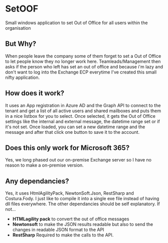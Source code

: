 # SetOOF
Small windows application to set Out of Office for all users within the organisation

## But Why?
When people leave the company some of them forget to set a Out of Office to let people know they no longer work here. Teamleads/Management then asks if the person who left has set an out of office and because i'm lazy and don't want to log into the Exchange ECP everytime I've created this small nifty application. 

## How does it work?
It uses an App registration in Azure AD and the Graph API to connect to the tenant and get a list of all active users and shared mailboxes and puts them in a nice listbox for you to select.
Once selected, it gets the Out of Office settings like the internal and external message, the datetime range set or if it's not set. 
Once loaded, you can set a new datetime range and the message and after that click one button to save it to the account.

## Does this only work for Microsoft 365?
Yes, we long phased out our on-premise Exchange server so I have no reason to make a on-premise version.

## Any dependancies?
Yes, it uses HtmlAgilityPack, NewtonSoft.Json, RestSharp and Costura.Fody. 
I just like to compile it into a single exe file instead of having dll files everywhere. 
The other dependancies should be self explanatory. If not...
- **HTMLagility pack** to convert the out of office messages 
- **Newtonsoft** to make the JSON results readable but also to send the changes in readable JSON format to the API
- **RestSharp** Required to make the calls to the API. 
